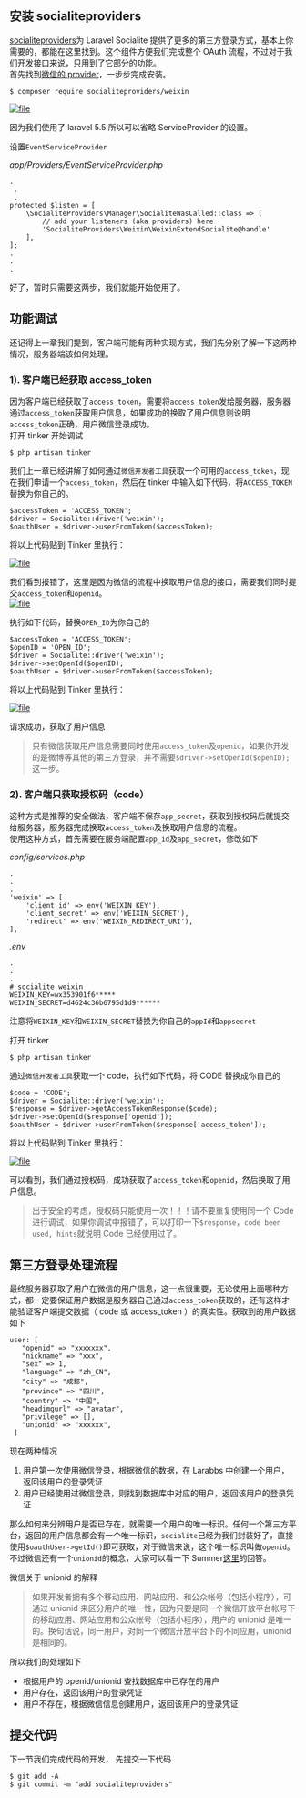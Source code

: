 ## 安装 socialiteproviders

[socialiteproviders](https://socialiteproviders.github.io/)为 Laravel Socialite 提供了更多的第三方登录方式，基本上你需要的，都能在这里找到。这个组件方便我们完成整个 OAuth 流程，不过对于我们开发接口来说，只用到了它部分的功能。  
首先找到[微信的 provider](https://socialiteproviders.netlify.com/providers/weixin.html)，一步步完成安装。

```
$ composer require socialiteproviders/weixin
```

[![](https://iocaffcdn.phphub.org/uploads/images/201801/11/6351/BvobFXCqrc.png "file")](https://iocaffcdn.phphub.org/uploads/images/201801/11/6351/BvobFXCqrc.png)

因为我们使用了 laravel 5.5 所以可以省略 ServiceProvider 的设置。

设置`EventServiceProvider`

_app/Providers/EventServiceProvider.php_

```
.
 .
 .
protected $listen = [
    \SocialiteProviders\Manager\SocialiteWasCalled::class => [
        // add your listeners (aka providers) here
        'SocialiteProviders\Weixin\WeixinExtendSocialite@handle'
    ],
];
.
.
.
```

好了，暂时只需要这两步，我们就能开始使用了。

## 功能调试

还记得上一章我们提到，客户端可能有两种实现方式，我们先分别了解一下这两种情况，服务器端该如何处理。

### 1\). 客户端已经获取 access\_token

因为客户端已经获取了`access_token`，需要将`access_token`发给服务器，服务器通过`access_token`获取用户信息，如果成功的换取了用户信息则说明`access_token`正确，用户微信登录成功。  
打开 tinker 开始调试

```
$ php artisan tinker
```

我们上一章已经讲解了如何通过`微信开发者工具`获取一个可用的`access_token`，现在我们申请一个`access_token`，然后在 tinker 中输入如下代码，将`ACCESS_TOKEN`替换为你自己的。

```
$accessToken = 'ACCESS_TOKEN';
$driver = Socialite::driver('weixin');
$oauthUser = $driver->userFromToken($accessToken);
```

将以上代码贴到 Tinker 里执行：

[![](https://iocaffcdn.phphub.org/uploads/images/201801/12/6351/0WpsznLyct.png "file")](https://iocaffcdn.phphub.org/uploads/images/201801/12/6351/0WpsznLyct.png)

我们看到报错了，这里是因为微信的流程中换取用户信息的接口，需要我们同时提交`access_token`和`openid`。  
[![](https://iocaffcdn.phphub.org/uploads/images/201801/12/6351/OgAA83HeHS.png "file")](https://iocaffcdn.phphub.org/uploads/images/201801/12/6351/OgAA83HeHS.png)

执行如下代码，替换`OPEN_ID`为你自己的

```
$accessToken = 'ACCESS_TOKEN';
$openID = 'OPEN_ID';
$driver = Socialite::driver('weixin');
$driver->setOpenId($openID);
$oauthUser = $driver->userFromToken($accessToken);
```

将以上代码贴到 Tinker 里执行：

[![](https://iocaffcdn.phphub.org/uploads/images/201801/12/6351/Ls4U8FEe0a.png "file")](https://iocaffcdn.phphub.org/uploads/images/201801/12/6351/Ls4U8FEe0a.png)

请求成功，获取了用户信息

> 只有微信获取用户信息需要同时使用`access_token`及`openid`，如果你开发的是微博等其他的第三方登录，并不需要`$driver->setOpenId($openID);`这一步。

### 2\). 客户端只获取授权码（code）

这种方式是推荐的安全做法，客户端不保存`app_secret`，获取到授权码后就提交给服务器，服务器完成换取`access_token`及换取用户信息的流程。  
使用这种方式，首先需要在服务端配置`app_id`及`app_secret`，修改如下

_config/services.php_

```
.
.
.
'weixin' => [
    'client_id' => env('WEIXIN_KEY'),
    'client_secret' => env('WEIXIN_SECRET'),
    'redirect' => env('WEIXIN_REDIRECT_URI'),  
], 
```

_.env_

```
.
.
.
# socialite weixin
WEIXIN_KEY=wx353901f6*****
WEIXIN_SECRET=d4624c36b6795d1d9******
```

注意将`WEIXIN_KEY`和`WEIXIN_SECRET`替换为你自己的`appId`和`appsecret`

打开 tinker

```
$ php artisan tinker
```

通过`微信开发者工具`获取一个 code，执行如下代码，将 CODE 替换成你自己的

```
$code = 'CODE';
$driver = Socialite::driver('weixin');
$response = $driver->getAccessTokenResponse($code);
$driver->setOpenId($response['openid']);
$oauthUser = $driver->userFromToken($response['access_token']);
```

将以上代码贴到 Tinker 里执行：

[![](https://iocaffcdn.phphub.org/uploads/images/201801/12/6351/eJUIFUIInH.png "file")](https://iocaffcdn.phphub.org/uploads/images/201801/12/6351/eJUIFUIInH.png)

可以看到，我们通过授权码，成功获取了`access_token`和`openid`，然后换取了用户信息。

> 出于安全的考虑，授权码只能使用一次！！！请不要重复使用同一个 Code 进行调试，如果你调试中报错了，可以打印一下`$response`，`code been used, hints`就说明 Code 已经使用过了。

## 第三方登录处理流程

最终服务器获取了用户在微信的用户信息，这一点很重要，无论使用上面哪种方式，都一定要保证用户数据是服务器自己通过`access_token`获取的，还有这样才能验证客户端提交数据（ code 或 access\_token ）的真实性。获取到的用户数据如下

```
user: [
   "openid" => "xxxxxxx",
   "nickname" => "xxx",
   "sex" => 1,
   "language" => "zh_CN",
   "city" => "成都",
   "province" => "四川",
   "country" => "中国",
   "headimgurl" => "avatar",
   "privilege" => [],
   "unionid" => "xxxxxx",
 ]
```

现在两种情况

1. 用户第一次使用微信登录，根据微信的数据，在 Larabbs 中创建一个用户，返回该用户的登录凭证
2. 用户已经使用过微信登录，则找到数据库中对应的用户，返回该用户的登录凭证

那么如何来分辨用户是否已存在，就需要一个用户的唯一标识。任何一个第三方平台，返回的用户信息都会有一个唯一标识，`socialite`已经为我们封装好了，直接使用`$oauthUser->getId()`即可获取，对于微信来说，这个唯一标识叫做`openid`。不过微信还有一个`unionid`的概念，大家可以看一下 Summer[这里](https://www.zhihu.com/question/21762191/answer/266774632)的回答。

微信关于 unionid 的解释

> 如果开发者拥有多个移动应用、网站应用、和公众帐号（包括小程序），可通过 unionid 来区分用户的唯一性，因为只要是同一个微信开放平台帐号下的移动应用、网站应用和公众帐号（包括小程序），用户的 unionid 是唯一的。换句话说，同一用户，对同一个微信开放平台下的不同应用，unionid 是相同的。

所以我们的处理如下

* 根据用户的 openid/unionid 查找数据库中已存在的用户
* 用户存在，返回该用户的登录凭证
* 用户不存在，根据微信信息创建用户，返回该用户的登录凭证

## 提交代码

下一节我们完成代码的开发， 先提交一下代码

```
$ git add -A
$ git commit -m "add socialiteproviders"
```



